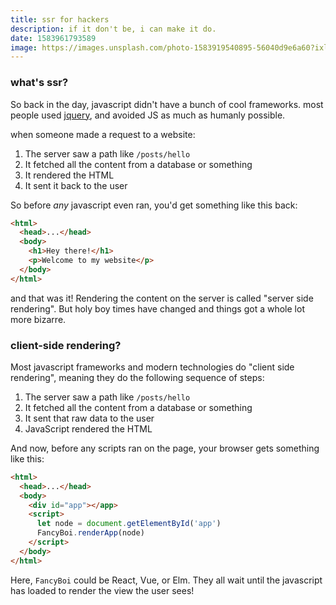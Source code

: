 ```yaml
---
title: ssr for hackers
description: if it don't be, i can make it do.
date: 1583961793589
image: https://images.unsplash.com/photo-1583919540895-56040d9e6a60?ixlib=rb-1.2.1&ixid=eyJhcHBfaWQiOjEyMDd9&auto=format&fit=crop&w=800&q=60
---
```


### what's ssr?

So back in the day, javascript didn't have a bunch of cool frameworks. most people used [jquery](https://jquery.com/),
and avoided JS as much as humanly possible.

when someone made a request to a website:

1. The server saw a path like `/posts/hello`
1. It fetched all the content from a database or something
1. It rendered the HTML
1. It sent it back to the user

So before *any* javascript even ran, you'd get something like this back:

```html
<html>
  <head>...</head>
  <body>
    <h1>Hey there!</h1>
    <p>Welcome to my website</p>
  </body>
</html>
```

and that was it! Rendering the content on the server is called "server side rendering".
But holy boy times have changed and things got a whole lot more bizarre.

### client-side rendering?

Most javascript frameworks and modern technologies do "client side rendering", meaning they
do the following sequence of steps:


1. The server saw a path like `/posts/hello`
1. It fetched all the content from a database or something
1. It sent that raw data to the user
1. JavaScript rendered the HTML

And now, before any scripts ran on the page, your browser gets something like this:

```html
<html>
  <head>...</head>
  <body>
    <div id="app"></app>
    <script>
      let node = document.getElementById('app')
      FancyBoi.renderApp(node)
    </script>
  </body>
</html>
```

Here, `FancyBoi` could be React, Vue, or Elm. They all wait until the javascript has loaded to render the view the user sees!
